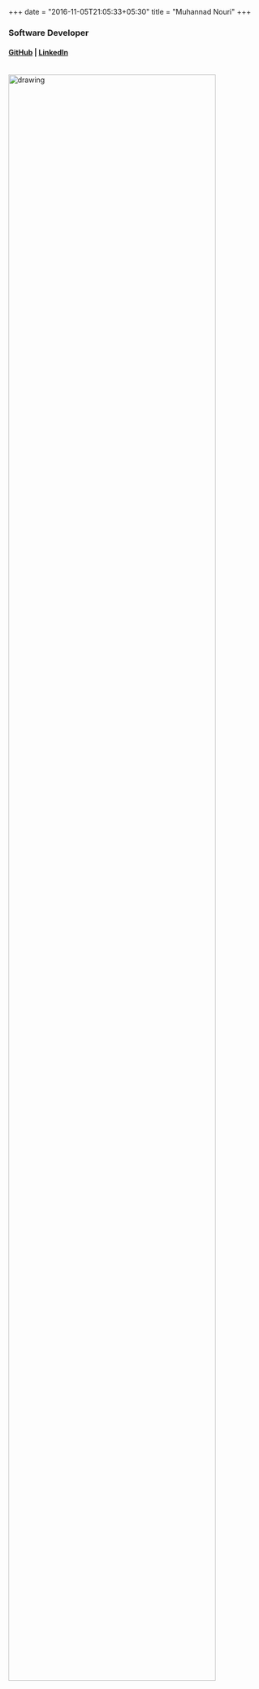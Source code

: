 +++
date = "2016-11-05T21:05:33+05:30"
title = "Muhannad Nouri"
+++

### Software Developer

#### [GitHub](https://github.com/muhannadnouri) | [LinkedIn](https://ca.linkedin.com/in/muhannadnouri)

<br>

<img src="https://i.imgur.com/guajfA3.jpg" alt="drawing" align="left" height="" width="90%"/>

